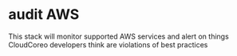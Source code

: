 audit AWS
============================
This stack will monitor supported AWS services and alert on things CloudCoreo developers think are violations of best practices
